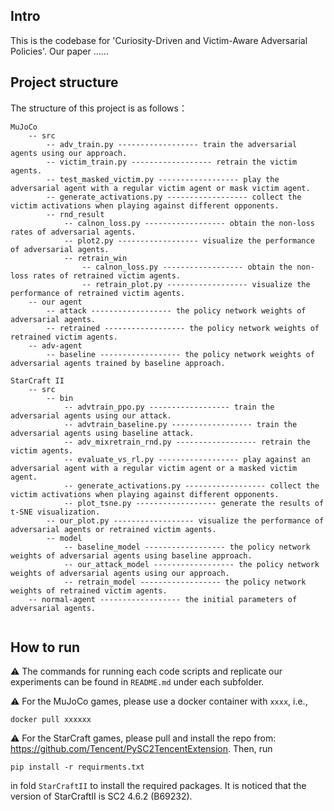## Intro

This is the codebase for 'Curiosity-Driven and Victim-Aware Adversarial Policies'. Our paper ......

## Project structure

The structure of this project is as follows：
```
MuJoCo
    -- src
        -- adv_train.py ------------------ train the adversarial agents using our approach.
        -- victim_train.py ------------------ retrain the victim agents.
        -- test_masked_victim.py ------------------ play the adversarial agent with a regular victim agent or mask victim agent.
        -- generate_activations.py ------------------ collect the victim activations when playing against different opponents.
        -- rnd_result
            -- calnon_loss.py ------------------ obtain the non-loss rates of adversarial agents.
            -- plot2.py ------------------ visualize the performance of adversarial agents.
            -- retrain_win
                -- calnon_loss.py ------------------ obtain the non-loss rates of retrained victim agents.
                -- retrain_plot.py ------------------ visualize the performance of retrained victim agents.
    -- our agent
        -- attack ------------------ the policy network weights of adversarial agents.
        -- retrained ------------------ the policy network weights of retrained victim agents.
    -- adv-agent
        -- baseline ------------------ the policy network weights of adversarial agents trained by baseline approach.
        
StarCraft II
    -- src
        -- bin
            -- advtrain_ppo.py ------------------ train the adversarial agents using our attack.
            -- advtrain_baseline.py ------------------ train the adversarial agents using baseline attack.
            -- adv_mixretrain_rnd.py ------------------ retrain the victim agents.
            -- evaluate_vs_rl.py ------------------ play against an adversarial agent with a regular victim agent or a masked victim agent.
            -- generate_activations.py ------------------ collect the victim activations when playing against different opponents.
            -- plot_tsne.py ------------------ generate the results of t-SNE visualization.
        -- our_plot.py ------------------ visualize the performance of adversarial agents or retrained victim agents.
        -- model
            -- baseline_model ------------------ the policy network weights of adversarial agents using baseline approach.
            -- our_attack_model ------------------ the policy network weights of adversarial agents using our approach.
            -- retrain_model ------------------ the policy network weights of retrained victim agents.
    -- normal-agent ------------------ the initial parameters of adversarial agents.
            
```

## How to run

⚠️ The commands for running each code scripts and replicate our experiments can be found in `README.md` under each subfolder. 

⚠️ For the MuJoCo games, please use a docker container with `xxxx`, i.e.,
```
docker pull xxxxxx
```
⚠️ For the StarCraft games, please pull and install the repo from: https://github.com/Tencent/PySC2TencentExtension. Then, run 
```
pip install -r requirments.txt
```
in fold ```StarCraftII``` to install the required packages. It is noticed that the version of StarCraftII is SC2 4.6.2 (B69232).
